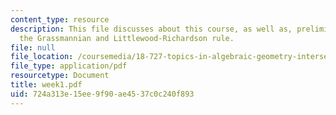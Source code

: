 ```yaml
---
content_type: resource
description: This file discusses about this course, as well as, preliminaries about
  the Grassmannian and Littlewood-Richardson rule.
file: null
file_location: /coursemedia/18-727-topics-in-algebraic-geometry-intersection-theory-on-moduli-spaces-spring-2006/724a313e15ee9f90ae4537c0c240f893_week1.pdf
file_type: application/pdf
resourcetype: Document
title: week1.pdf
uid: 724a313e-15ee-9f90-ae45-37c0c240f893
---
```

